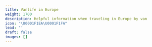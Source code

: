 ```yaml
---
title: Vanlife in Europe
weight: 1700
description: Helpful information when traveling in Europe by van
icon: "\U0001F1EA\U0001F1FA"
lead: ''
draft: false
images: []
---
```


